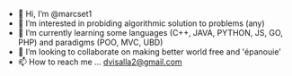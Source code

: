 - 👋 Hi, I’m @marcset1
- 👀 I’m interested in probiding algorithmic solution to problems (any)
- 🌱 I’m currently learning some languages (C++, JAVA, PYTHON, JS, GO, PHP) and paradigms (POO, MVC, UBD)
- 💞️ I’m looking to collaborate on making better world free and 'épanouie'
- 📫 How to reach me ... dvisalla2@gmail.com

<!---
marcset1/marcset1 is a ✨ special ✨ repository because its `README.md` (this file) appears on your GitHub profile.
You can click the Preview link to take a look at your changes.
--->
